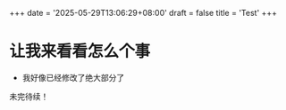 +++
date = '2025-05-29T13:06:29+08:00'
draft = false
title = 'Test'
+++

# 让我来看看怎么个事

* 我好像已经修改了绝大部分了

<!--more-->

未完待续！

